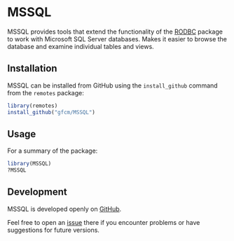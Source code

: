 MSSQL
=====

MSSQL provides tools that extend the functionality of the
[RODBC](https://cran.r-project.org/package=RODBC) package to work with Microsoft
SQL Server databases. Makes it easier to browse the database and examine
individual tables and views.

Installation
------------

MSSQL can be installed from GitHub using the `install_github` command from the
`remotes` package:

```R
library(remotes)
install_github("gfcm/MSSQL")
```

Usage
-----

For a summary of the package:

```R
library(MSSQL)
?MSSQL
```

Development
-----------

MSSQL is developed openly on [GitHub](https://github.com/gfcm/MSSQL).

Feel free to open an [issue](https://github.com/gfcm/MSSQL/issues) there if you
encounter problems or have suggestions for future versions.
